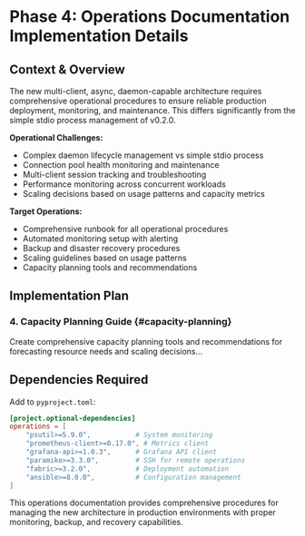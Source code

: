 # Phase 4: Operations Documentation Implementation Details

## Context & Overview

The new multi-client, async, daemon-capable architecture requires comprehensive operational procedures to ensure reliable production deployment, monitoring, and maintenance. This differs significantly from the simple stdio process management of v0.2.0.

**Operational Challenges:**
- Complex daemon lifecycle management vs simple stdio process
- Connection pool health monitoring and maintenance
- Multi-client session tracking and troubleshooting
- Performance monitoring across concurrent workloads
- Scaling decisions based on usage patterns and capacity metrics

**Target Operations:**
- Comprehensive runbook for all operational procedures
- Automated monitoring setup with alerting
- Backup and disaster recovery procedures
- Scaling guidelines based on usage patterns
- Capacity planning tools and recommendations

## Implementation Plan

### 4. Capacity Planning Guide {#capacity-planning}

Create comprehensive capacity planning tools and recommendations for forecasting resource needs and scaling decisions...

## Dependencies Required

Add to `pyproject.toml`:
```toml
[project.optional-dependencies]
operations = [
    "psutil>=5.9.0",           # System monitoring
    "prometheus-client>=0.17.0", # Metrics client
    "grafana-api>=1.0.3",      # Grafana API client
    "paramiko>=3.3.0",         # SSH for remote operations
    "fabric>=3.2.0",           # Deployment automation
    "ansible>=8.0.0",          # Configuration management
]
```

This operations documentation provides comprehensive procedures for managing the new architecture in production environments with proper monitoring, backup, and recovery capabilities.